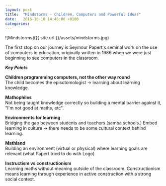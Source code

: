 ```yaml
---
layout: post
title:  "Mindstorms - Children, Computers and Powerful Ideas"
date:   2016-10-18 14:46:00 +0100
categories:
---
```


![Mindstorms]({{ site.url }}/assets/mindstorms.jpg)

The first stop on our journey is Seymour Papert's seminal work on the use of computers in education,
originally written in 1986 when we were just beginning to see computers in the classroom.

_**Key Points**_

**Children programming computers, not the other way round**  
The child becomes the episotomologist -> learning about learning knowledge.

**Mathophiles**  
Not being taught knowledge correctly so building a mental barrier against it, "I'm not good at maths, etc".

**Environments for learning**  
Bridging the gap between students and teachers (samba schools.)
Embed learning in culture -> there needs to be some cultural context behind learning.

**Mathland**  
Building an environment (virtual or physical) where learning goals are relevant (what Papert tried
to do with Logo)

**Instructism vs constructionism**  
Learning maths without meaning outside of the classroom. Constructionism means learning
through experience in active construction with a strong social context.

